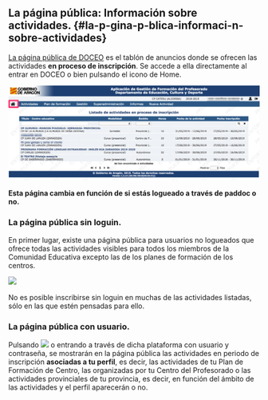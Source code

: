## La página pública: Información sobre actividades. {#la-p-gina-p-blica-informaci-n-sobre-actividades}

[La página pública de DOCEO](https://aplicaciones.aragon.es/epgfp/portada) es el tablón de anuncios donde se ofrecen las actividades **en proceso de inscripción**. Se accede a ella directamente al entrar en DOCEO o bien pulsando el icono de Home.

![](https://raw.githubusercontent.com/catedu/manualdoceo/master/assets/doceopaginapublica.png)

**Esta página cambia en función de si estás logueado a través de paddoc o no.**

### La página pública sin loguin. 

En primer lugar, existe una página pública para usuarios no logueados que ofrece todas las actividades visibles para todos los miembros de la Comunidad Educativa excepto las de los planes de formación de los centros.

![](https://raw.githubusercontent.com/catedu/manualdoceo/master/assets/Selección_715.png)

No es posible inscribirse sin loguin en muchas de las actividades listadas, sólo en las que estén pensadas para ello.
 
### La página pública con usuario. 

Pulsando ![](https://raw.githubusercontent.com/catedu/manualdoceo/master/assets/Selección_787.png) o entrando a través de dicha plataforma con usuario y contraseña, se mostrarán en la página pública las actividades en periodo de inscripción **asociadas a tu perfil**, es decir, las actividades de tu Plan de Formación de Centro, las organizadas por tu Centro del Profesorado o las actividades provinciales de tu provincia, es decir, en función del ámbito de las actividades y el perfil aparecerán o no.



